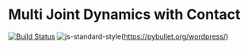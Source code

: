 # Multi Joint Dynamics with Contact
[![Build Status](https://travis-ci.org/abhinavkavuri/MuJoCo-locomotion-benchmark-using-ARS.svg?branch=master)](https://travis-ci.org/abhinavkavuri/MuJoCo-locomotion-benchmark-using-ARS) ![js-standard-style](https://img.shields.io/badge/code%20style-standard-brightgreen.svg)(https://pybullet.org/wordpress/)




